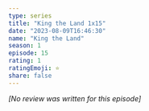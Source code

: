 ```yaml
---
type: series
title: "King the Land 1x15"
date: "2023-08-09T16:46:30"
name: "King the Land"
season: 1
episode: 15
rating: 1
ratingEmoji: ⭐️
share: false
---
```


*[No review was written for this episode]*
